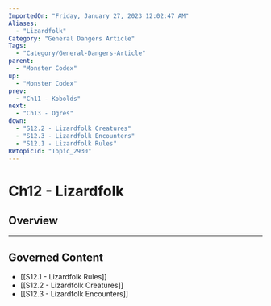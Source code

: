 ```yaml
---
ImportedOn: "Friday, January 27, 2023 12:02:47 AM"
Aliases:
  - "Lizardfolk"
Category: "General Dangers Article"
Tags:
  - "Category/General-Dangers-Article"
parent:
  - "Monster Codex"
up:
  - "Monster Codex"
prev:
  - "Ch11 - Kobolds"
next:
  - "Ch13 - Ogres"
down:
  - "S12.2 - Lizardfolk Creatures"
  - "S12.3 - Lizardfolk Encounters"
  - "S12.1 - Lizardfolk Rules"
RWtopicId: "Topic_2930"
---
```

# Ch12 - Lizardfolk
## Overview
---
## Governed Content
- [[S12.1 - Lizardfolk Rules]]
- [[S12.2 - Lizardfolk Creatures]]
- [[S12.3 - Lizardfolk Encounters]]

